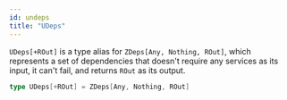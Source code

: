 ```yaml
---
id: undeps
title: "UDeps"
---
```


`UDeps[+ROut]` is a type alias for `ZDeps[Any, Nothing, ROut]`, which represents a set of dependencies that doesn't require any services as its input, it can't fail, and returns `ROut` as its output.

```scala
type UDeps[+ROut] = ZDeps[Any, Nothing, ROut]
```

